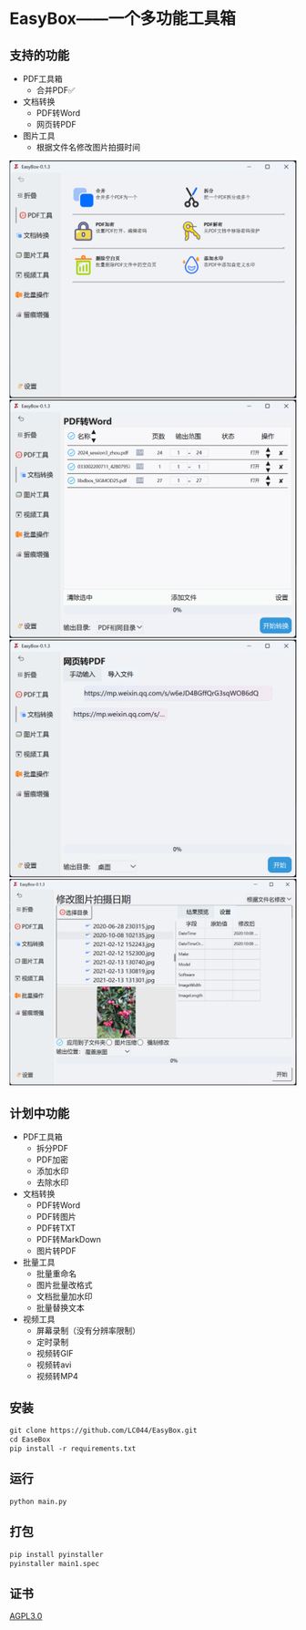 # EasyBox——一个多功能工具箱

## 支持的功能

* PDF工具箱
  * 合并PDF✅
* 文档转换
  * PDF转Word
  * 网页转PDF
* 图片工具
  * 根据文件名修改图片拍摄时间

![img.png](doc/images/img.png)
![img.png](doc/images/img_2.png)
![img_1.png](doc/images/img_1.png)
![img_3.png](doc/images/img_3.png)

## 计划中功能

* PDF工具箱
  * 拆分PDF
  * PDF加密
  * 添加水印
  * 去除水印
* 文档转换
  * PDF转Word
  * PDF转图片
  * PDF转TXT
  * PDF转MarkDown
  * 图片转PDF
* 批量工具
  * 批量重命名
  * 图片批量改格式
  * 文档批量加水印
  * 批量替换文本
* 视频工具
  * 屏幕录制（没有分辨率限制）
  * 定时录制
  * 视频转GIF
  * 视频转avi
  * 视频转MP4

## 安装

```shell
git clone https://github.com/LC044/EasyBox.git
cd EaseBox
pip install -r requirements.txt
```

## 运行

```shell
python main.py
```

## 打包

```shell
pip install pyinstaller
pyinstaller main1.spec
```

## 证书

[AGPL3.0](./LICENSE)
